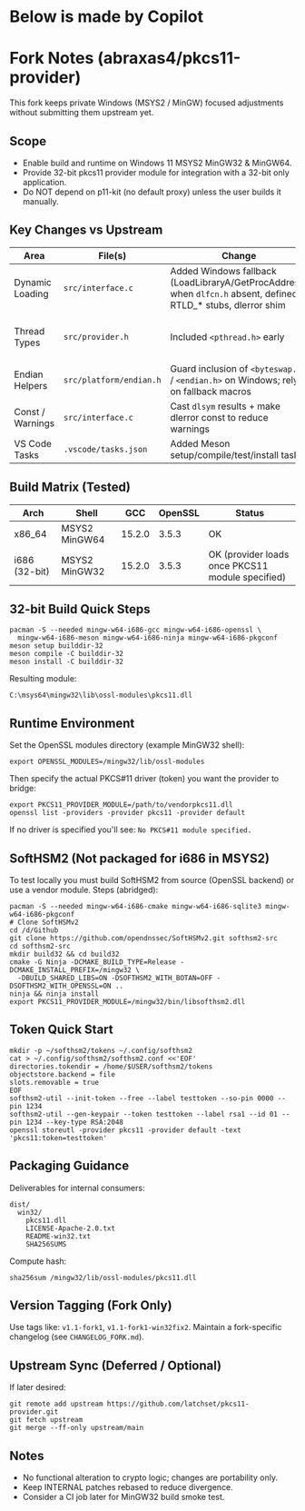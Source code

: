 # Below is made by Copilot

# Fork Notes (abraxas4/pkcs11-provider)

This fork keeps private Windows (MSYS2 / MinGW) focused adjustments without submitting them upstream yet.

## Scope
- Enable build and runtime on Windows 11 MSYS2 MinGW32 & MinGW64.
- Provide 32-bit pkcs11 provider module for integration with a 32-bit only application.
- Do NOT depend on p11-kit (no default proxy) unless the user builds it manually.

## Key Changes vs Upstream
| Area | File(s) | Change | Reason |
|------|---------|--------|--------|
| Dynamic Loading | `src/interface.c` | Added Windows fallback (LoadLibraryA/GetProcAddress) when `dlfcn.h` absent, defined RTLD_* stubs, dlerror shim | Allow clean build under MinGW without dlfcn.h |
| Thread Types | `src/provider.h` | Included `<pthread.h>` early | Fix undefined pthread_mutex_t / rwlock types in multiple C files |
| Endian Helpers | `src/platform/endian.h` | Guard inclusion of `<byteswap.h>` / `<endian.h>` on Windows; rely on fallback macros | MinGW32 missing those headers |
| Const / Warnings | `src/interface.c` | Cast `dlsym` results + make dlerror const to reduce warnings | Cleaner build output |
| VS Code Tasks | `.vscode/tasks.json` | Added Meson setup/compile/test/install tasks | Easier iteration in VS Code |

## Build Matrix (Tested)
| Arch | Shell | GCC | OpenSSL | Status |
|------|-------|-----|---------|--------|
| x86_64 | MSYS2 MinGW64 | 15.2.0 | 3.5.3 | OK |
| i686 (32-bit) | MSYS2 MinGW32 | 15.2.0 | 3.5.3 | OK (provider loads once PKCS11 module specified) |

## 32-bit Build Quick Steps
```
pacman -S --needed mingw-w64-i686-gcc mingw-w64-i686-openssl \
  mingw-w64-i686-meson mingw-w64-i686-ninja mingw-w64-i686-pkgconf
meson setup builddir-32
meson compile -C builddir-32
meson install -C builddir-32
```
Resulting module:
```
C:\msys64\mingw32\lib\ossl-modules\pkcs11.dll
```

## Runtime Environment
Set the OpenSSL modules directory (example MinGW32 shell):
```
export OPENSSL_MODULES=/mingw32/lib/ossl-modules
```
Then specify the actual PKCS#11 driver (token) you want the provider to bridge:
```
export PKCS11_PROVIDER_MODULE=/path/to/vendorpkcs11.dll
openssl list -providers -provider pkcs11 -provider default
```
If no driver is specified you'll see: `No PKCS#11 module specified.`

## SoftHSM2 (Not packaged for i686 in MSYS2)
To test locally you must build SoftHSM2 from source (OpenSSL backend) or use a vendor module. Steps (abridged):
```
pacman -S --needed mingw-w64-i686-cmake mingw-w64-i686-sqlite3 mingw-w64-i686-pkgconf
# Clone SoftHSMv2
cd /d/Github
git clone https://github.com/opendnssec/SoftHSMv2.git softhsm2-src
cd softhsm2-src
mkdir build32 && cd build32
cmake -G Ninja -DCMAKE_BUILD_TYPE=Release -DCMAKE_INSTALL_PREFIX=/mingw32 \
  -DBUILD_SHARED_LIBS=ON -DSOFTHSM2_WITH_BOTAN=OFF -DSOFTHSM2_WITH_OPENSSL=ON ..
ninja && ninja install
export PKCS11_PROVIDER_MODULE=/mingw32/bin/libsofthsm2.dll
```

## Token Quick Start
```
mkdir -p ~/softhsm2/tokens ~/.config/softhsm2
cat > ~/.config/softhsm2/softhsm2.conf <<'EOF'
directories.tokendir = /home/$USER/softhsm2/tokens
objectstore.backend = file
slots.removable = true
EOF
softhsm2-util --init-token --free --label testtoken --so-pin 0000 --pin 1234
softhsm2-util --gen-keypair --token testtoken --label rsa1 --id 01 --pin 1234 --key-type RSA:2048
openssl storeutl -provider pkcs11 -provider default -text 'pkcs11:token=testtoken'
```

## Packaging Guidance
Deliverables for internal consumers:
```
dist/
  win32/
    pkcs11.dll
    LICENSE-Apache-2.0.txt
    README-win32.txt
    SHA256SUMS
```
Compute hash:
```
sha256sum /mingw32/lib/ossl-modules/pkcs11.dll
```

## Version Tagging (Fork Only)
Use tags like: `v1.1-fork1`, `v1.1-fork1-win32fix2`.
Maintain a fork-specific changelog (see `CHANGELOG_FORK.md`).

## Upstream Sync (Deferred / Optional)
If later desired:
```
git remote add upstream https://github.com/latchset/pkcs11-provider.git
git fetch upstream
git merge --ff-only upstream/main
```

## Notes
- No functional alteration to crypto logic; changes are portability only.
- Keep INTERNAL patches rebased to reduce divergence.
- Consider a CI job later for MinGW32 build smoke test.

